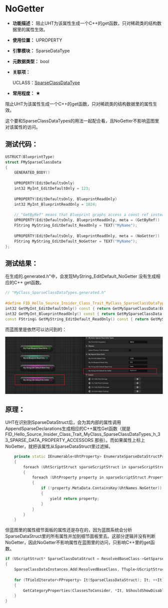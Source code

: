 ﻿# NoGetter

- **功能描述：** 阻止UHT为该属性生成一个C++的get函数，只对稀疏类的结构数据里的属性生效。

- **使用位置：** UPROPERTY

- **引擎模块：** SparseDataType

- **元数据类型：** bool

- **关联项：**

  UCLASS：[SparseClassDataType ](../../../Specifier/UCLASS/Blueprint/SparseClassDataType/SparseClassDataType.md)

- **常用程度：** ★

阻止UHT为该属性生成一个C++的get函数，只对稀疏类的结构数据里的属性生效。

这个要和SparseClassDataTypes的用法一起配合看，且NoGetter不影响蓝图里对该属性的访问。

## 测试代码：

```cpp
USTRUCT(BlueprintType)
struct FMySparseClassData
{
	GENERATED_BODY()

	UPROPERTY(EditDefaultsOnly)
	int32 MyInt_EditDefaultOnly = 123;

	UPROPERTY(EditDefaultsOnly, BlueprintReadOnly)
	int32 MyInt_BlueprintReadOnly = 1024;

	// "GetByRef" means that Blueprint graphs access a const ref instead of a copy.
	UPROPERTY(EditDefaultsOnly, BlueprintReadOnly, meta = (GetByRef))
	FString MyString_EditDefault_ReadOnly = TEXT("MyName");

	UPROPERTY(EditDefaultsOnly, BlueprintReadOnly, meta = (NoGetter))
	FString MyString_EditDefault_NoGetter = TEXT("MyName");
};
```

## 测试结果：

在生成的.generated.h"中，会发现MyString_EditDefault_NoGetter 没有生成相应的C++ get函数。

```cpp
// "MyClass_SparseClassDataTypes.generated.h"

#define FID_Hello_Source_Insider_Class_Trait_MyClass_SparseClassDataTypes_h_33_SPARSE_DATA_PROPERTY_ACCESSORS \
int32 GetMyInt_EditDefaultOnly() const { return GetMySparseClassData(EGetSparseClassDataMethod::ArchetypeIfNull)->MyInt_EditDefaultOnly; } \
int32 GetMyInt_BlueprintReadOnly() const { return GetMySparseClassData(EGetSparseClassDataMethod::ArchetypeIfNull)->MyInt_BlueprintReadOnly; } \
const FString& GetMyString_EditDefault_ReadOnly() const { return GetMySparseClassData(EGetSparseClassDataMethod::ArchetypeIfNull)->MyString_EditDefault_ReadOnly; }
```

而蓝图里是依然可以访问到的：

![Untitled](Untitled.png)

## 原理：

UHT在识别到SparseDataStruct后，会为其内部的属性调用AppendSparseDeclarations生成相应的C++属性Get函数（就是FID_Hello_Source_Insider_Class_Trait_MyClass_SparseClassDataTypes_h_33_SPARSE_DATA_PROPERTY_ACCESSORS 那些）。而如果属性上标上NoGetter，就把该属性从SparseDataStruct里过滤掉。

```cpp
	private static IEnumerable<UhtProperty> EnumerateSparseDataStructProperties(IEnumerable<UhtScriptStruct> sparseScriptStructs)
	{
		foreach (UhtScriptStruct sparseScriptStruct in sparseScriptStructs)
		{
			foreach (UhtProperty property in sparseScriptStruct.Properties)
			{
				if (!property.MetaData.ContainsKey(UhtNames.NoGetter))
				{
					yield return property;
				}
			}
		}
	}
```

但蓝图里的属性细节面板的属性还是存在的，因为蓝图系统会分析SparseDataStruct里的所有属性并加到细节面板里去。这部分逻辑并没有判断NoGetter，因此NoGetter不影响属性在蓝图里的访问，只影响C++里的get函数。

```cpp
if (UScriptStruct* SparseClassDataStruct = ResolvedBaseClass->GetSparseClassDataStruct())
{
	SparseClassDataInstances.Add(ResolvedBaseClass, TTuple<UScriptStruct*, void*>(SparseClassDataStruct, ResolvedBaseClass->GetOrCreateSparseClassData()));

	for (TFieldIterator<FProperty> It(SparseClassDataStruct); It; ++It)
	{
		GetCategoryProperties(ClassesToConsider, *It, bShouldShowDisableEditOnInstance, bShouldShowHiddenProperties, CategoriesFromBlueprints, CategoriesFromProperties, SortedCategories);
	}
}

```